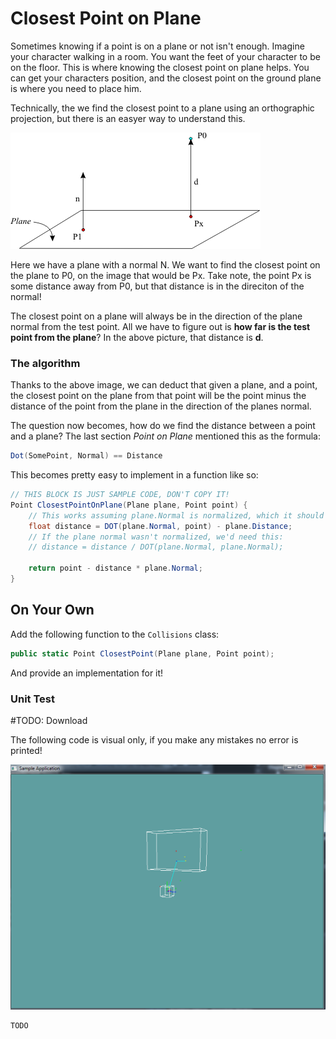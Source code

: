 # Closest Point on Plane

Sometimes knowing if a point is on a plane or not isn't enough. Imagine your character walking in a room. You want the feet of your character to be on the floor. This is where knowing the closest point on plane helps. You can get your characters position, and the closest point on the ground plane is where you need to place him.

Technically, the we find the closest point to a plane using an orthographic projection, but there is an easyer way to understand this.

![P1](cp_plane1.gif)

Here we have a plane with a normal N. We want to find the closest point on the plane to P0, on the image that would be Px. Take note, the point Px is some distance away from P0, but that distance is in the direciton of the normal!

The closest point on a plane will always be in the direction of the plane normal from the test point. All we have to figure out is __how far is the test point from the plane__? In the above picture, that distance is __d__.

### The algorithm

Thanks to the above image, we can deduct that given a plane, and a point, the closest point on the plane from that point will be the point minus the distance of the point from the plane in the direction of the planes normal.

The question now becomes, how do we find the distance between a point and a plane? The last section _Point on Plane_ mentioned this as the formula:

```cs
Dot(SomePoint, Normal) == Distance
```

This becomes pretty easy to implement in a function like so:

```cs
// THIS BLOCK IS JUST SAMPLE CODE, DON'T COPY IT!
Point ClosestPointOnPlane(Plane plane, Point point) {
    // This works assuming plane.Normal is normalized, which it should be
    float distance = DOT(plane.Normal, point) - plane.Distance;
    // If the plane normal wasn't normalized, we'd need this:
    // distance = distance / DOT(plane.Normal, plane.Normal);
    
    return point - distance * plane.Normal;
}
```

## On Your Own

Add the following function to the ```Collisions``` class:

```cs
public static Point ClosestPoint(Plane plane, Point point);
```

And provide an implementation for it!

### Unit Test

#TODO: Download

The following code is visual only, if you make any mistakes no error is printed!

![UNIT](aabb_closest_point_unit.png)

```cs
TODO
```